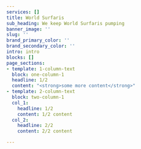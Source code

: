 ```yaml
---
services: []
title: World Surfaris
sub_heading: We keep World Surfaris pumping
banner_image: ''
slug: ''
brand_primary_color: ''
brand_secondary_color: ''
intro: intro
blocks: []
page_sections:
- template: 1-column-text
  block: one-column-1
  headline: 1/2
  content: "<strong>some more content</strong>"
- template: 2-column-text
  block: two-column-1
  col_1:
    headline: 1/2
    content: 1/2 content
  col_2:
    headline: 2/2
    content: 2/2 content

---
```

